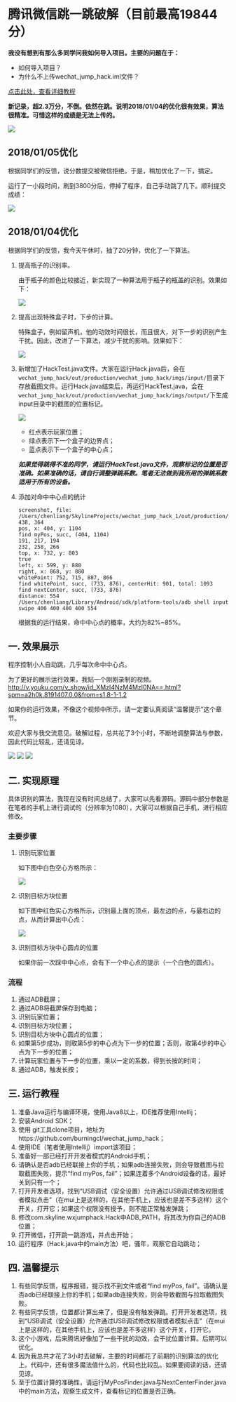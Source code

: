 # 腾讯微信跳一跳破解（目前最高19844分）

**我没有想到有那么多同学问我如何导入项目。主要的问题在于：**

* 如何导入项目？
* 为什么不上传wechat\_jump\_hack.iml文件？

[点击此处，查看详细教程](./IMPORT.md)

**新记录，超2.3万分，不倒。依然在跳。说明2018/01/04的优化很有效果，算法很精准。可惜这样的成绩是无法上传的。**

![](img/new_record.png)

## 2018/01/05优化

根据同学们的反馈，说分数提交被微信拒绝。于是，稍加优化了一下，搞定。

运行了一小段时间，刷到3800分后，停掉了程序，自己手动跳了几下。顺利提交成绩：

![](img/submit_success.jpeg)


## 2018/01/04优化

根据同学们的反馈，我今天午休时，抽了20分钟，优化了一下算法。
 
1. 提高瓶子的识别率。

	由于瓶子的颜色比较接近，新实现了一种算法用于瓶子的瓶盖的识别。效果如下：
	
	![](img/6.png)

2. 提高出现特殊盒子时，下步的计算。

	特殊盒子，例如留声机，他的动效时间很长，而且很大，对下一步的识别产生干扰。因此，改进了一下算法，减少干扰的影响。效果如下：
	
	![](img/7.png)
	
3. 新增加了HackTest.java文件。大家在运行Hack.java后，会在`wechat_jump_hack/out/production/wechat_jump_hack/imgs/input/`目录下存放截图文件。运行Hack.java结束后，再运行HackTest.java，会在`wechat_jump_hack/out/production/wechat_jump_hack/imgs/output/`下生成input目录中的截图的位置标记。

	![](img/9.png)
	
	* 红点表示玩家位置；
	* 绿点表示下一个盒子的边界点；
	* 蓝点表示下一个盒子的中心点；

	***如果觉得跳得不准的同学，请运行HackTest.java文件，观察标记的位置是否准确。如果准确的话，请自行调整弹跳系数。笔者无法做到我所用的弹跳系数适用于所有的设备。***

4. 添加对命中中心点的统计

	```
	screenshot, file: /Users/chenliang/SkylineProjects/wechat_jump_hack_1/out/production/wechat_jump_hack_1/imgs/input/1092.png
	438, 364
	pos, x: 404, y: 1104
	find myPos, succ, (404, 1104)
	191, 217, 194
	232, 258, 266
	top, x: 732, y: 803
	true
	left, x: 599, y: 880
	right, x: 868, y: 880
	whitePoint: 752, 715, 887, 866
	find whitePoint, succ, (733, 876), centerHit: 901, total: 1093
	find nextCenter, succ, (733, 876)
	distance: 554
	/Users/chenliang/Library/Android/sdk/platform-tools/adb shell input swipe 400 400 400 400 554
	```
	
	根据我的运行结果，命中中心点的概率，大约为82%~85%。

## 一. 效果展示

程序控制小人自动跳，几乎每次命中中心点。

为了更好的展示运行效果，我贴一个刚刚录制的视频。http://v.youku.com/v_show/id_XMzI4NzM4MzI0NA==.html?spm=a2h0k.8191407.0.0&from=s1.8-1-1.2

如果你的运行效果，不像这个视频中所示，请一定要认真阅读“温馨提示”这个章节。

欢迎大家与我交流意见。破解过程，总共花了3个小时，不断地调整算法与参数，因此代码比较乱，还请见谅。

![](img/1.jpg)
![](img/2.png)
![](img/5.gif)

## 二. 实现原理

具体识别的算法，我现在没有时间总结了，大家可以先看源码。源码中部分参数是在笔者的手机上进行调试的（分辨率为1080），大家可以根据自己手机，进行相应修改。

### 主要步骤

1. 识别玩家位置

	如下图中白色空心方格所示：
	
	![](img/3.png)

2. 识别目标方块位置

	如下图中红色实心方格所示，识别最上面的顶点，最左边的点，与最右边的点，从而计算出中心点：
	
	![](img/4.png)

3. 识别目标方块中心圆点的位置

	如果你前一次踩中中心点，会有下一个中心点的提示（一个白色的圆点）。
	
### 流程

1. 通过ADB截屏；
2. 通过ADB将截屏保存到电脑；
3. 识别玩家位置；
4. 识别目标方块位置；
5. 识别目标方块中心圆点的位置；
6. 如果第5步成功，则取第5步的中心点为下一步的位置；否则，取第4步的中心点为下一步的位置；
7. 计算玩家位置与下一步的位置，乘以一定的系数，得到长按的时间；
8. 通过ADB，触发长按；
	
## 三. 运行教程

1. 准备Java运行与编译环境，使用Java8以上，IDE推荐使用Intellij；
2. 安装Android SDK；
3. 使用 git工具clone项目，地址为https://github.com/burningcl/wechat_jump_hack；
4. 使用IDE（笔者使用Intellij）import该项目；
5. 准备好一部已经打开开发者模式的Android手机；
6. 请确认是否adb已经联接上你的手机；如果adb连接失败，则会导致截图与拉取截图失败，提示“find myPos, fail”；如果连着多个Android设备的话，最好关到只有一个；
7. 打开开发者选项，找到“USB调试（安全设置）允许通过USB调试修改权限或者模拟点击”（在mui上是这样的，在其他手机上，应该也是差不多这样）这个开关，打开它；如果这个权限没有授予，则不能正常触发弹跳；
8. 修改com.skyline.wxjumphack.Hack中ADB_PATH，将其改为你自己的ADB位置；
9. 打开微信，打开跳一跳游戏，并点击开始；
10. 运行程序（Hack.java中的main方法）吧，骚年，观察它自动跳动；

## 四. 温馨提示

1. 有些同学反馈，程序报错，提示找不到文件或者“find myPos, fail”。请确认是否adb已经联接上你的手机；如果adb连接失败，则会导致截图与拉取截图失败。
2. 有些同学反馈，位置都计算出来了，但是没有触发弹跳。打开开发者选项，找到“USB调试（安全设置）允许通过USB调试修改权限或者模拟点击”（在mui上是这样的，在其他手机上，应该也是差不多这样）这个开关，打开它。
3. 这个小游戏，后来腾讯好像加了一些干扰的动效，会干扰位置计算。后期可以优化。
4. 因为我总共才花了3小时去破解，主要的时间都花了前期的识别算法的优化上。代码中，还有很多魔法值什么的，代码也比较乱。如果要阅读的话，还请见谅。
5. 至于位置计算的准确性，请运行MyPosFinder.java与NextCenterFinder.java中的main方法，观察生成文件，查看标记的位置是否正确。
